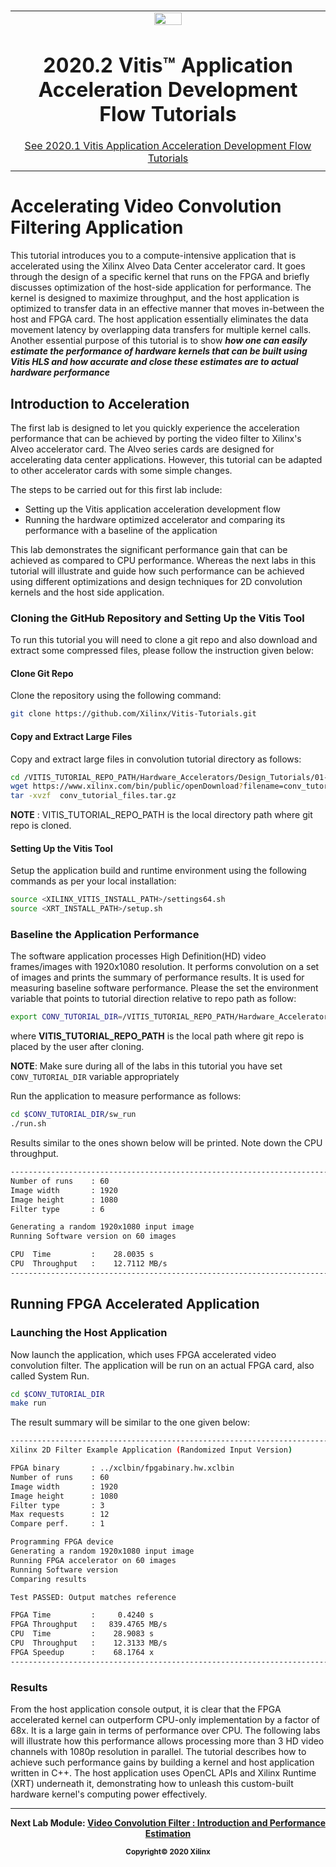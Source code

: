 ﻿﻿<table class="sphinxhide">
 <tr>
   <td align="center"><img src="https://www.xilinx.com/content/dam/xilinx/imgs/press/media-kits/corporate/xilinx-logo.png" width="30%"/><h1>2020.2 Vitis™ Application Acceleration Development Flow Tutorials</h1>
   <a href="https://github.com/Xilinx/Vitis-Tutorials/tree/2020.1">See 2020.1 Vitis Application Acceleration Development Flow Tutorials</a>
   </td>
 </tr>
 <tr>
 <td>
 </td>
 </tr>
</table>

# Accelerating Video Convolution Filtering Application

This tutorial introduces you to a compute-intensive application that is accelerated using the Xilinx Alveo Data Center accelerator card. It goes through the design of a specific kernel that runs on the FPGA and briefly discusses optimization of the host-side application for performance. The kernel is designed to maximize throughput, and the host application is optimized to transfer data in an effective manner that moves in-between the host and FPGA card. The host application essentially eliminates the data movement latency by overlapping data transfers for multiple kernel calls. Another essential purpose of this tutorial is to show **_how one can easily estimate the performance of hardware kernels that can be built using Vitis HLS and how accurate and close these estimates are to actual hardware performance_**

## Introduction to Acceleration

The first lab is designed to let you quickly experience the acceleration performance that can be achieved by porting the video filter to Xilinx's Alveo accelerator card. The Alveo series cards are designed for accelerating data center applications. However, this tutorial can be adapted to other accelerator cards with some simple changes.

 The steps to be carried out for this first lab include:

- Setting up the Vitis application acceleration development flow
- Running the hardware optimized accelerator and comparing its performance with a baseline of the application

This lab demonstrates the significant performance gain that can be achieved as compared to CPU performance. Whereas the next labs in this tutorial will illustrate and guide how such performance can be achieved using different optimizations and design techniques for 2D convolution kernels and the host side application.

### Cloning the GitHub Repository and Setting Up the Vitis Tool

To run this tutorial you will need to clone a git repo and also download and extract some compressed files, please follow the instruction given below:

#### Clone Git Repo

Clone the repository using the following command:

```bash
git clone https://github.com/Xilinx/Vitis-Tutorials.git
```

#### Copy and Extract Large Files

Copy and extract large files in convolution tutorial directory as follows:

```bash
cd /VITIS_TUTORIAL_REPO_PATH/Hardware_Accelerators/Design_Tutorials/01-convolution-tutorial
wget https://www.xilinx.com/bin/public/openDownload?filename=conv_tutorial_files.tar.gz -O conv_tutorial_files.tar.gz
tar -xvzf  conv_tutorial_files.tar.gz
```

**NOTE** : VITIS_TUTORIAL_REPO_PATH is the local directory path where git repo is cloned. 

#### Setting Up the Vitis Tool

Setup the application build and runtime environment using the following commands as per your local installation:

```bash
source <XILINX_VITIS_INSTALL_PATH>/settings64.sh
source <XRT_INSTALL_PATH>/setup.sh
```

### Baseline the Application Performance

The software application processes High Definition(HD) video frames/images with 1920x1080 resolution. It performs convolution on a set of images and prints the summary of performance results. It is used for measuring baseline software performance. Please the set the environment variable that points to tutorial direction relative to repo path as follow:

```bash
export CONV_TUTORIAL_DIR=/VITIS_TUTORIAL_REPO_PATH/Hardware_Accelerators/Design_Tutorials/01-convolution-tutorial
```

where **VITIS_TUTORIAL_REPO_PATH** is the local path where git repo is placed by the user after cloning.

  **NOTE**: Make sure during all of the labs in this tutorial you have set `CONV_TUTORIAL_DIR` variable appropriately 

Run the application to measure performance as follows:

```bash
cd $CONV_TUTORIAL_DIR/sw_run
./run.sh 
```

Results similar to the ones shown below will be printed. Note down the CPU throughput.

```bash
----------------------------------------------------------------------------
Number of runs    : 60
Image width       : 1920
Image height      : 1080
Filter type       : 6

Generating a random 1920x1080 input image
Running Software version on 60 images

CPU  Time         :    28.0035 s
CPU  Throughput   :    12.7112 MB/s
----------------------------------------------------------------------------
```

## Running FPGA Accelerated Application

### Launching the Host Application

Now launch the application, which uses FPGA accelerated video convolution filter. The application will be run on an actual FPGA card, also called System Run.

```bash
cd $CONV_TUTORIAL_DIR
make run
```

The result summary will be similar to the one given below:

```bash
----------------------------------------------------------------------------
Xilinx 2D Filter Example Application (Randomized Input Version)

FPGA binary       : ../xclbin/fpgabinary.hw.xclbin
Number of runs    : 60
Image width       : 1920
Image height      : 1080
Filter type       : 3
Max requests      : 12
Compare perf.     : 1

Programming FPGA device
Generating a random 1920x1080 input image
Running FPGA accelerator on 60 images
Running Software version
Comparing results

Test PASSED: Output matches reference

FPGA Time         :     0.4240 s
FPGA Throughput   :   839.4765 MB/s
CPU  Time         :    28.9083 s
CPU  Throughput   :    12.3133 MB/s
FPGA Speedup      :    68.1764 x
----------------------------------------------------------------------------
```

### Results

 From the host application console output, it is clear that the FPGA accelerated kernel can outperform CPU-only implementation by a factor of 68x. It is a large gain in terms of performance over CPU. The following labs will illustrate how this performance allows processing more than 3 HD video channels with 1080p resolution in parallel. The tutorial describes how to achieve such performance gains by building a kernel and host application written in C++.  The host application uses OpenCL APIs and Xilinx Runtime (XRT) underneath it, demonstrating how to unleash this custom-built hardware kernel's computing power effectively.

---------------------------------------

<p align="center"><b>
Next Lab Module: <a href="./lab1_app_introduction_performance_estimation.md">Video Convolution Filter : Introduction and Performance Estimation</a>
<p align="center"><sup>Copyright&copy; 2020 Xilinx</sup></p>
</b></p>
